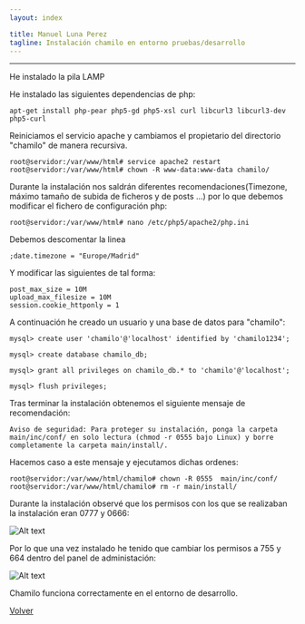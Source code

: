 ```yaml
---
layout: index

title: Manuel Luna Perez
tagline: Instalación chamilo en entorno pruebas/desarrollo
---
```


---------------

He instalado la pila LAMP

He instalado las siguientes dependencias de php:

```
apt-get install php-pear php5-gd php5-xsl curl libcurl3 libcurl3-dev php5-curl
```

Reiniciamos el servicio apache y cambiamos el propietario del directorio "chamilo" de manera recursiva.

```
root@servidor:/var/www/html# service apache2 restart
root@servidor:/var/www/html# chown -R www-data:www-data chamilo/
```

Durante la instalación nos saldrán diferentes recomendaciones(Timezone, máximo tamaño de subida de ficheros y de posts ...) por lo que debemos modificar el fichero de configuración php:

```
root@servidor:/var/www/html# nano /etc/php5/apache2/php.ini
``` 

Debemos descomentar la linea 

```
;date.timezone = "Europe/Madrid"
```

Y modificar las siguientes de tal forma:

```
post_max_size = 10M
upload_max_filesize = 10M
session.cookie_httponly = 1
```

A continuación he creado un usuario y una base de datos para "chamilo":

```
mysql> create user 'chamilo'@'localhost' identified by 'chamilo1234';

mysql> create database chamilo_db;

mysql> grant all privileges on chamilo_db.* to 'chamilo'@'localhost';

mysql> flush privileges;
```

Tras terminar la instalación obtenemos el siguiente mensaje de recomendación:

```
Aviso de seguridad: Para proteger su instalación, ponga la carpeta main/inc/conf/ en solo lectura (chmod -r 0555 bajo Linux) y borre completamente la carpeta main/install/.
```

Hacemos caso a este mensaje y ejecutamos dichas ordenes:

```
root@servidor:/var/www/html/chamilo# chown -R 0555  main/inc/conf/
root@servidor:/var/www/html/chamilo# rm -r main/install/
```

Durante la instalación observé que los permisos con los que se realizaban la instalación eran 0777 y 0666:

![Alt text](images/Selección_003.png)

Por lo que una vez instalado he tenido que cambiar los permisos a 755 y 664 dentro del panel de administación:

![Alt text](images/Selección_008.png)

Chamilo funciona correctamente en el entorno de desarrollo.

[Volver]

  [Volver]: ../../index

